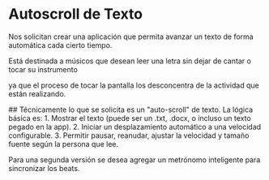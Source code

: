 # Autoscroll de Texto
<p>Nos solicitan crear una aplicación que permita avanzar un texto de forma automática cada cierto tiempo.</p>
<p>Está destinada a músicos que desean leer una letra sin dejar de cantar o tocar su instrumento </p>
<p>ya que el proceso de tocar la pantalla los desconcentra de la actividad que están realizando.</p>
## Técnicamente lo que se  solicita es un "auto-scroll" de texto.
La lógica básica es:
1.	Mostrar el texto (puede ser un .txt, .docx, o incluso un texto pegado en la app).
2.	Iniciar un desplazamiento automático a una velocidad configurable.
3.	Permitir pausar, reanudar, ajustar la velocidad y tamaño fuente  según la persona que lee.
<p>Para una segunda versión se desea agregar  un metrónomo inteligente para sincronizar los beats.</p>
